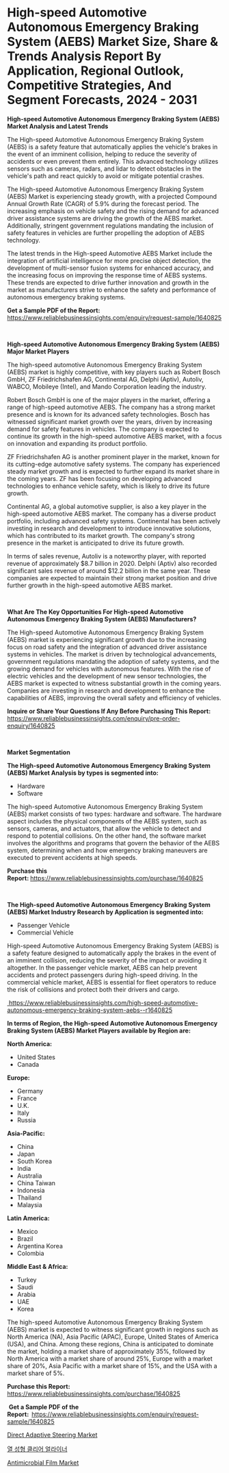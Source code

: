 <p><h1>High-speed Automotive Autonomous Emergency Braking System (AEBS) Market Size, Share & Trends Analysis Report By Application, Regional Outlook, Competitive Strategies, And Segment Forecasts, 2024 - 2031</h1></p><p><strong>High-speed Automotive Autonomous Emergency Braking System (AEBS) Market Analysis and Latest Trends</strong></p>
<p><p>The High-speed Automotive Autonomous Emergency Braking System (AEBS) is a safety feature that automatically applies the vehicle's brakes in the event of an imminent collision, helping to reduce the severity of accidents or even prevent them entirely. This advanced technology utilizes sensors such as cameras, radars, and lidar to detect obstacles in the vehicle's path and react quickly to avoid or mitigate potential crashes.</p><p>The High-speed Automotive Autonomous Emergency Braking System (AEBS) Market is experiencing steady growth, with a projected Compound Annual Growth Rate (CAGR) of 5.9% during the forecast period. The increasing emphasis on vehicle safety and the rising demand for advanced driver assistance systems are driving the growth of the AEBS market. Additionally, stringent government regulations mandating the inclusion of safety features in vehicles are further propelling the adoption of AEBS technology.</p><p>The latest trends in the High-speed Automotive AEBS Market include the integration of artificial intelligence for more precise object detection, the development of multi-sensor fusion systems for enhanced accuracy, and the increasing focus on improving the response time of AEBS systems. These trends are expected to drive further innovation and growth in the market as manufacturers strive to enhance the safety and performance of autonomous emergency braking systems.</p></p>
<p><strong>Get a Sample PDF of the Report:&nbsp;</strong> <a href="https://www.reliablebusinessinsights.com/enquiry/request-sample/1640825">https://www.reliablebusinessinsights.com/enquiry/request-sample/1640825</a></p>
<p>&nbsp;</p>
<p><strong>High-speed Automotive Autonomous Emergency Braking System (AEBS) Major Market Players</strong></p>
<p><p>The high-speed automotive Autonomous Emergency Braking System (AEBS) market is highly competitive, with key players such as Robert Bosch GmbH, ZF Friedrichshafen AG, Continental AG, Delphi (Aptiv), Autoliv, WABCO, Mobileye (Intel), and Mando Corporation leading the industry.</p><p>Robert Bosch GmbH is one of the major players in the market, offering a range of high-speed automotive AEBS. The company has a strong market presence and is known for its advanced safety technologies. Bosch has witnessed significant market growth over the years, driven by increasing demand for safety features in vehicles. The company is expected to continue its growth in the high-speed automotive AEBS market, with a focus on innovation and expanding its product portfolio.</p><p>ZF Friedrichshafen AG is another prominent player in the market, known for its cutting-edge automotive safety systems. The company has experienced steady market growth and is expected to further expand its market share in the coming years. ZF has been focusing on developing advanced technologies to enhance vehicle safety, which is likely to drive its future growth.</p><p>Continental AG, a global automotive supplier, is also a key player in the high-speed automotive AEBS market. The company has a diverse product portfolio, including advanced safety systems. Continental has been actively investing in research and development to introduce innovative solutions, which has contributed to its market growth. The company's strong presence in the market is anticipated to drive its future growth.</p><p>In terms of sales revenue, Autoliv is a noteworthy player, with reported revenue of approximately $8.7 billion in 2020. Delphi (Aptiv) also recorded significant sales revenue of around $12.2 billion in the same year. These companies are expected to maintain their strong market position and drive further growth in the high-speed automotive AEBS market.</p></p>
<p>&nbsp;</p>
<p><strong>What Are The Key Opportunities For High-speed Automotive Autonomous Emergency Braking System (AEBS) Manufacturers?</strong></p>
<p><p>The High-speed Automotive Autonomous Emergency Braking System (AEBS) market is experiencing significant growth due to the increasing focus on road safety and the integration of advanced driver assistance systems in vehicles. The market is driven by technological advancements, government regulations mandating the adoption of safety systems, and the growing demand for vehicles with autonomous features. With the rise of electric vehicles and the development of new sensor technologies, the AEBS market is expected to witness substantial growth in the coming years. Companies are investing in research and development to enhance the capabilities of AEBS, improving the overall safety and efficiency of vehicles.</p></p>
<p><strong>Inquire or Share Your Questions If Any Before Purchasing This Report:</strong> <a href="https://www.reliablebusinessinsights.com/enquiry/pre-order-enquiry/1640825">https://www.reliablebusinessinsights.com/enquiry/pre-order-enquiry/1640825</a></p>
<p>&nbsp;</p>
<p><strong>Market Segmentation</strong></p>
<p><strong>The High-speed Automotive Autonomous Emergency Braking System (AEBS) Market Analysis by types is segmented into:</strong></p>
<p><ul><li>Hardware</li><li>Software</li></ul></p>
<p><p>The high-speed Automotive Autonomous Emergency Braking System (AEBS) market consists of two types: hardware and software. The hardware aspect includes the physical components of the AEBS system, such as sensors, cameras, and actuators, that allow the vehicle to detect and respond to potential collisions. On the other hand, the software market involves the algorithms and programs that govern the behavior of the AEBS system, determining when and how emergency braking maneuvers are executed to prevent accidents at high speeds.</p></p>
<p><strong>Purchase this Report:&nbsp;</strong><a href="https://www.reliablebusinessinsights.com/purchase/1640825">https://www.reliablebusinessinsights.com/purchase/1640825</a></p>
<p>&nbsp;</p>
<p><strong>The High-speed Automotive Autonomous Emergency Braking System (AEBS) Market Industry Research by Application is segmented into:</strong></p>
<p><ul><li>Passenger Vehicle</li><li>Commercial Vehicle</li></ul></p>
<p><p>High-speed Automotive Autonomous Emergency Braking System (AEBS) is a safety feature designed to automatically apply the brakes in the event of an imminent collision, reducing the severity of the impact or avoiding it altogether. In the passenger vehicle market, AEBS can help prevent accidents and protect passengers during high-speed driving. In the commercial vehicle market, AEBS is essential for fleet operators to reduce the risk of collisions and protect both their drivers and cargo.</p></p>
<p><a href="https://www.reliablebusinessinsights.com/high-speed-automotive-autonomous-emergency-braking-system-aebs--r1640825">&nbsp;https://www.reliablebusinessinsights.com/high-speed-automotive-autonomous-emergency-braking-system-aebs--r1640825</a></p>
<p><strong>In terms of Region, the High-speed Automotive Autonomous Emergency Braking System (AEBS) Market Players available by Region are:</strong></p>
<p>
    <p> <strong> North America: </strong>
        <ul>
            <li>United States</li>
            <li>Canada</li>
        </ul>
        </p> 
    <p> <strong> Europe: </strong>
        <ul>
            <li>Germany</li>
            <li>France</li>
            <li>U.K.</li>
            <li>Italy</li>
            <li>Russia</li>
        </ul>
        </p> 
    <p> <strong> Asia-Pacific: </strong>
        <ul>
            <li>China</li>
            <li>Japan</li>
            <li>South Korea</li>
            <li>India</li>
            <li>Australia</li>
            <li>China Taiwan</li>
            <li>Indonesia</li>
            <li>Thailand</li>
            <li>Malaysia</li>
        </ul>
        </p> 
    <p> <strong> Latin America: </strong>
        <ul>
            <li>Mexico</li>
            <li>Brazil</li>
            <li>Argentina Korea</li>
            <li>Colombia</li>
        </ul>
        </p> 
    <p> <strong> Middle East & Africa: </strong>
        <ul>
            <li>Turkey</li>
            <li>Saudi</li>
            <li>Arabia</li>
            <li>UAE</li>
            <li>Korea</li>
        </ul>
    </p>
    </p>
<p><p>The high-speed Automotive Autonomous Emergency Braking System (AEBS) market is expected to witness significant growth in regions such as North America (NA), Asia Pacific (APAC), Europe, United States of America (USA), and China. Among these regions, China is anticipated to dominate the market, holding a market share of approximately 35%, followed by North America with a market share of around 25%, Europe with a market share of 20%, Asia Pacific with a market share of 15%, and the USA with a market share of 5%.</p></p>
<p><strong>Purchase this Report: </strong><a href="https://www.reliablebusinessinsights.com/purchase/1640825">https://www.reliablebusinessinsights.com/purchase/1640825</a></p>
<p>&nbsp;<strong>Get a Sample PDF of the Report:&nbsp;&nbsp;</strong><a href="https://www.reliablebusinessinsights.com/enquiry/request-sample/1640825">https://www.reliablebusinessinsights.com/enquiry/request-sample/1640825</a></p>
<p><strong></strong></p>
<p><p><a href="https://medium.com/@madisynreinger/direct-adaptive-steering-industry-analysis-report-its-market-size-growing-with-a-cagr-of-5-1-6b1b900ad654">Direct Adaptive Steering Market</a></p><p><a href="https://github.com/vss5505pa7z1p/Market-Research-Report-List-3/blob/main/4046181127155.md">열 성형 클리어 얼라이너</a></p><p><a href="https://medium.com/@noelkunzei1/antimicrobial-film-market-forecast-global-market-trends-and-analysis-from-2024-to-2031-covered-in-6c9bf6935dd5">Antimicrobial Film Market</a></p></p>